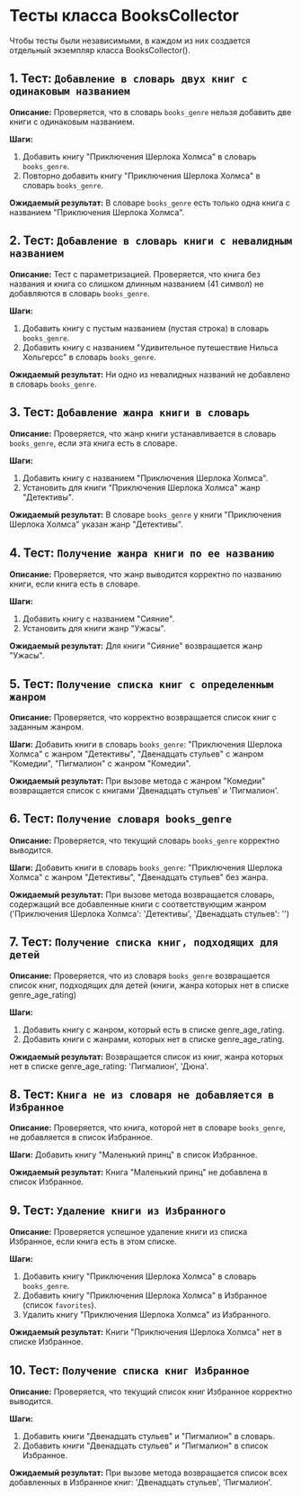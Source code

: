 # Тесты класса BooksCollector

Чтобы тесты были независимыми, в каждом из них создается отдельный экземпляр класса BooksCollector().

## 1. Тест: `Добавление в словарь двух книг с одинаковым названием`

**Описание:** Проверяется, что в словарь `books_genre` нельзя добавить две книги с одинаковым названием.

**Шаги:**
1. Добавить книгу "Приключения Шерлока Холмса" в словарь `books_genre`.
2. Повторно добавить книгу "Приключения Шерлока Холмса" в словарь `books_genre`.

**Ожидаемый результат:** В словаре `books_genre` есть только одна книга с названием "Приключения Шерлока Холмса".

## 2. Тест: `Добавление в словарь книги с невалидным названием`

**Описание:** Тест с параметризацией. Проверяется, что книга без названия 
и книга со слишком длинным названием (41 символ) не добавляются в словарь `books_genre`. 

**Шаги:**
1. Добавить книгу с пустым названием (пустая строка) в словарь `books_genre`.
2. Добавить книгу с названием "Удивительное путешествие Нильса Хольгерсс" в словарь `books_genre`.

**Ожидаемый результат:** Ни одно из невалидных названий не добавлено в словарь `books_genre`.

## 3. Тест: `Добавление жанра книги в словарь`

**Описание:** Проверяется, что жанр книги устанавливается в словарь `books_genre`, если эта книга есть в словаре.

**Шаги:**
1. Добавить книгу с названием "Приключения Шерлока Холмса".
2. Установить для книги "Приключения Шерлока Холмса" жанр "Детективы".

**Ожидаемый результат:** В словаре `books_genre` у книги "Приключения Шерлока Холмса" указан жанр "Детективы".

## 4. Тест: `Получение жанра книги по ее названию`

**Описание:** Проверяется, что жанр выводится корректно по названию книги, если книга есть в словаре.

**Шаги:**
1. Добавить книгу с названием "Сияние".
2. Установить для книги жанр "Ужасы".

**Ожидаемый результат:** Для книги "Сияние" возвращается жанр "Ужасы".

## 5. Тест: `Получение списка книг с определенным жанром`

**Описание:** Проверяется, что корректно возвращается список книг с заданным жанром.

**Шаги:**
Добавить книги в словарь `books_genre`: "Приключения Шерлока Холмса" с жанром "Детективы",
"Двенадцать стульев" с жанром "Комедии", "Пигмалион" с жанром "Комедии".

**Ожидаемый результат:** При вызове метода с жанром "Комедии" возвращается список с книгами 'Двенадцать стульев' и 
'Пигмалион'.

## 6. Тест: `Получение словаря books_genre`

**Описание:** Проверяется, что текущий словарь `books_genre` корректно выводится.

**Шаги:**
Добавить книги в словарь `books_genre`: "Приключения Шерлока Холмса" с жанром "Детективы",
"Двенадцать стульев" без жанра.

**Ожидаемый результат:** При вызове метода возвращается словарь, содержащий все добавленные книги с соответствующим 
жанром ('Приключения Шерлока Холмса': 'Детективы', 'Двенадцать стульев': '')

## 7. Тест: `Получение списка книг, подходящих для детей`

**Описание:** Проверяется, что из словаря `books_genre` возвращается список книг, подходящих для детей 
(книги, жанра которых нет в списке genre_age_rating)

**Шаги:**
1. Добавить книгу с жанром, который есть в списке genre_age_rating.
2. Добавить книги с жанрами, которых нет в списке genre_age_rating.

**Ожидаемый результат:** Возвращается список из книг, жанра которых нет в списке genre_age_rating: 'Пигмалион',
'Дюна'.

## 8. Тест: `Книга не из словаря не добавляется в Избранное`

**Описание:** Проверяется, что книга, которой нет в словаре `books_genre`, не добавляется в список Избранное.

**Шаги:**
Добавить книгу "Маленький принц" в список Избранное.

**Ожидаемый результат:** Книга "Маленький принц" не добавлена в список Избранное.

## 9. Тест: `Удаление книги из Избранного`

**Описание:** Проверяется успешное удаление книги из списка Избранное, если книга есть в этом списке.

**Шаги:**
1. Добавить книгу "Приключения Шерлока Холмса" в словарь `books_genre`.
2. Добавить книгу "Приключения Шерлока Холмса" в Избранное (список `favorites`).
3. Удалить книгу "Приключения Шерлока Холмса" из Избранного.

**Ожидаемый результат:** Книги "Приключения Шерлока Холмса" нет в списке Избранное.

## 10. Тест: `Получение списка книг Избранное`

**Описание:** Проверяется, что текущий список книг Избранное корректно выводится.

**Шаги:**
1. Добавить книги "Двенадцать стульев" и "Пигмалион" в словарь.
2. Добавить книги "Двенадцать стульев" и "Пигмалион" в список Избранное.

**Ожидаемый результат:** При вызове метода возвращается список всех добавленных в Избранное книг: 'Двенадцать стульев', 
'Пигмалион'.
